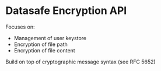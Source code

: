 # Datasafe Encryption API

Focuses on:
- Management of user keystore
- Encryption of file path
- Encryption of file content

Build on top of cryptographic message syntax (see RFC 5652)
